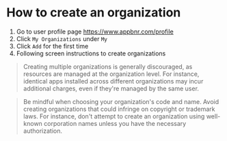 # How to create an organization

1. Go to user profile page https://www.appbnr.com/profile
2. Click `My Organizations` under `My`
3. Click `Add` for the first time
4. Following screen instructions to create organizations

> Creating multiple organizations is generally discouraged, as resources are managed at the organization level.
> For instance, identical apps installed across different organizations may incur additional charges, even if they're managed by the same user.

> Be mindful when choosing your organization's code and name. Avoid creating organizations that could infringe on copyright or trademark laws. For instance, don't attempt to create an organization using well-known corporation names unless you have the necessary authorization.